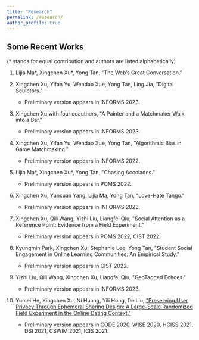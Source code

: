 ```yaml
---
title: "Research"
permalink: /research/
author_profile: true
---
```


## Some Recent Works
(\* stands for equal contribution and authors are listed alphabetically)

1. Lijia Ma\*, Xingchen Xu\*, Yong Tan, "The Web’s Great Conversation."

2. Xingchen Xu, Yifan Yu, Wendao Xue, Yong Tan, Ling Jia, "Digital Sculptors."
    - Preliminary version appears in INFORMS 2023.

3. Xingchen Xu with four coauthors, "A Painter and a Matchmaker Walk into a Bar."
    - Preliminary version appears in INFORMS 2023.

4. Xingchen Xu, Yifan Yu, Wendao Xue, Yong Tan, "Algorithmic Bias in Game Matchmaking."
    - Preliminary version appears in INFORMS 2022.

5. Lijia Ma\*, Xingchen Xu\*, Yong Tan, "Chasing Accolades."
    - Preliminary version appears in POMS 2022.

6. Xingchen Xu, Yunxuan Yang, Lijia Ma, Yong Tan, "Love-Hate Tango."
    - Preliminary version appears in INFORMS 2023.

7. Xingchen Xu, Qili Wang, Yizhi Liu, Liangfei Qiu, "Social Attention as a Reference Point: Evidence from a Field Experiment."
    - Preliminary version appears in POMS 2022, CIST 2022.

8. Kyungmin Park, Xingchen Xu, Stephanie Lee, Yong Tan, "Student Social Engagement in Online Learning Communities: An Empirical Study."
    - Preliminary version appears in CIST 2022.

9. Yizhi Liu, Qili Wang, Xingchen Xu, Liangfei Qiu, "GeoTagged Echoes."
    - Preliminary version appears in INFORMS 2023.

10. Yumei He, Xingchen Xu, Ni Huang, Yili Hong, De Liu, ["Preserving User Privacy Through Ephemeral Sharing Design: A Large-Scale Randomized Field Experiment in the Online Dating Context."](https://papers.ssrn.com/sol3/papers.cfm?abstract_id=3740782)
    - Preliminary version appears in CODE 2020, WISE 2020, HCISS 2021, DSI 2021, CSWIM 2021, ICIS 2021.
